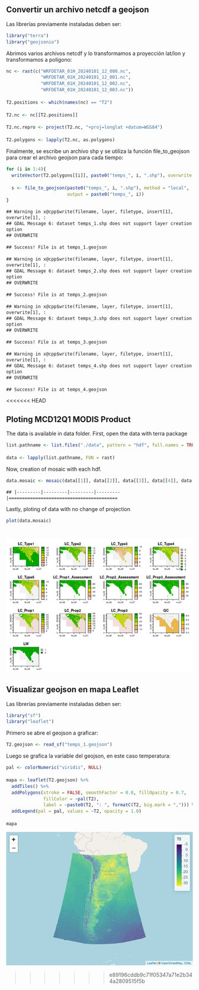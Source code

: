 ## Convertir un archivo netcdf a geojson

Las librerías previamente instaladas deben ser:

``` r
library("terra")
library("geojsonio")
```

Abrimos varios archivos netcdf y lo transformamos a proyección lat/lon y
transformamos a polígono:

``` r
nc <- rast(c("WRFDETAR_01H_20240101_12_000.nc",
             "WRFDETAR_01H_20240101_12_001.nc",
             "WRFDETAR_01H_20240101_12_002.nc",
             "WRFDETAR_01H_20240101_12_003.nc"))

T2.positions <- which(names(nc) == "T2")

T2.nc <- nc[[T2.positions]]

T2.nc.repro <- project(T2.nc, "+proj=longlat +datum=WGS84")

T2.polygons <- lapply(T2.nc, as.polygons)
```

Finalmente, se escribe un archivo shp y se utiliza la función
file_to_geojson para crear el archivo geojson para cada tiempo:

``` r
for (i in 1:4){
  writeVector(T2.polygons[[i]], paste0("temps_", i, ".shp"), overwrite = TRUE)

  s <- file_to_geojson(paste0("temps_", i, ".shp"), method = "local",
                       output = paste0("temps_", i))
}
```

    ## Warning in x@cpp$write(filename, layer, filetype, insert[1], overwrite[1], :
    ## GDAL Message 6: dataset temps_1.shp does not support layer creation option
    ## OVERWRITE

    ## Success! File is at temps_1.geojson

    ## Warning in x@cpp$write(filename, layer, filetype, insert[1], overwrite[1], :
    ## GDAL Message 6: dataset temps_2.shp does not support layer creation option
    ## OVERWRITE

    ## Success! File is at temps_2.geojson

    ## Warning in x@cpp$write(filename, layer, filetype, insert[1], overwrite[1], :
    ## GDAL Message 6: dataset temps_3.shp does not support layer creation option
    ## OVERWRITE

    ## Success! File is at temps_3.geojson

    ## Warning in x@cpp$write(filename, layer, filetype, insert[1], overwrite[1], :
    ## GDAL Message 6: dataset temps_4.shp does not support layer creation option
    ## OVERWRITE

    ## Success! File is at temps_4.geojson

<<<<<<< HEAD
## Ploting MCD12Q1 MODIS Product

The data is available in data folder. First, open the data with terra
package

``` r
list.pathname <- list.files("./data", pattern = "hdf", full.names = TRUE)

data <- lapply(list.pathname, FUN = rast)
```

Now, creation of mosaic with each hdf.

``` r
data.mosaic <- mosaic(data[[1]], data[[2]], data[[3]], data[[4]], data[[5]], data[[6]], data[[7]], data[[8]], data[[9]])
```

    ## |---------|---------|---------|---------|=========================================                                          

Lastly, ploting of data with no change of projection

``` r
plot(data.mosaic)
```

![](README_files/figure-markdown_github/unnamed-chunk-6-1.png)
=======
## Visualizar geojson en mapa Leaflet

Las librerías previamente instaladas deben ser:

``` r
library("sf")
library("leaflet")
```

Primero se abre el geojson a graficar:

``` r
T2.geojson <- read_sf("temps_1.geojson") 
```

Luego se grafica la variable del geojson, en este caso temperatura:

``` r
pal <- colorNumeric("viridis", NULL)

mapa <- leaflet(T2.geojson) %>%
  addTiles() %>%
  addPolygons(stroke = FALSE, smoothFactor = 0.8, fillOpacity = 0.7,
              fillColor = ~pal(T2),
              label = ~paste0(T2, ": ", formatC(T2, big.mark = ","))) %>%
  addLegend(pal = pal, values = ~T2, opacity = 1.0)

mapa
```

![](README_files/figure-gfm/unnamed-chunk-6-1.png)<!-- -->
>>>>>>> e89196cddb9c71f05347a71e2b344a2809515f5b
